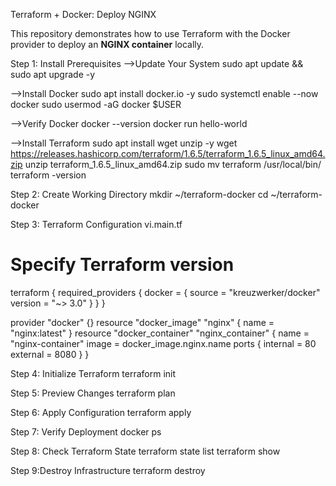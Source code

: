Terraform + Docker: Deploy NGINX

This repository demonstrates how to use Terraform with the Docker provider to deploy an **NGINX container** locally.

Step 1: Install Prerequisites
-->Update Your System
sudo apt update && sudo apt upgrade -y

-->Install Docker
sudo apt install docker.io -y
sudo systemctl enable --now docker
sudo usermod -aG docker $USER

-->Verify Docker
docker --version
docker run hello-world

-->Install Terraform
sudo apt install wget unzip -y
wget https://releases.hashicorp.com/terraform/1.6.5/terraform_1.6.5_linux_amd64.zip
unzip terraform_1.6.5_linux_amd64.zip
sudo mv terraform /usr/local/bin/
terraform -version


Step 2: Create Working Directory
mkdir ~/terraform-docker
cd ~/terraform-docker


Step 3: Terraform Configuration
vi.main.tf

# Specify Terraform version
terraform {
  required_providers {
    docker = {
      source  = "kreuzwerker/docker"
      version = "~> 3.0"
    }
  }
}


provider "docker" {}
resource "docker_image" "nginx" {
  name = "nginx:latest"
}
resource "docker_container" "nginx_container" {
  name  = "nginx-container"
  image = docker_image.nginx.name
  ports {
    internal = 80
    external = 8080
  }
}



Step 4: Initialize Terraform
terraform init

Step 5: Preview Changes
terraform plan

Step 6: Apply Configuration
terraform apply

Step 7: Verify Deployment
docker ps

Step 8: Check Terraform State
terraform state list
terraform show

Step 9:Destroy Infrastructure
terraform destroy
